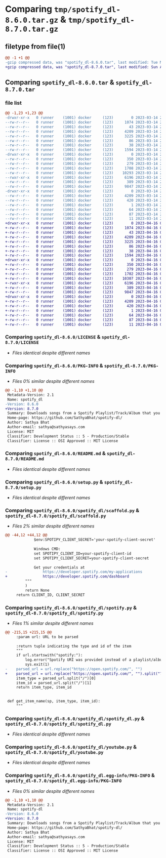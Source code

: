 # Comparing `tmp/spotify_dl-8.6.0.tar.gz` & `tmp/spotify_dl-8.7.0.tar.gz`

## filetype from file(1)

```diff
@@ -1 +1 @@
-gzip compressed data, was "spotify_dl-8.6.0.tar", last modified: Tue Mar 14 22:50:51 2023, max compression
+gzip compressed data, was "spotify_dl-8.7.0.tar", last modified: Sun Apr 16 08:58:03 2023, max compression
```

## Comparing `spotify_dl-8.6.0.tar` & `spotify_dl-8.7.0.tar`

### file list

```diff
@@ -1,23 +1,23 @@
-drwxr-xr-x   0 runner    (1001) docker     (123)        0 2023-03-14 22:50:51.135841 spotify_dl-8.6.0/
--rw-r--r--   0 runner    (1001) docker     (123)     1074 2023-03-14 22:50:42.000000 spotify_dl-8.6.0/LICENSE
--rw-r--r--   0 runner    (1001) docker     (123)       43 2023-03-14 22:50:42.000000 spotify_dl-8.6.0/MANIFEST.in
--rw-r--r--   0 runner    (1001) docker     (123)     4209 2023-03-14 22:50:51.135841 spotify_dl-8.6.0/PKG-INFO
--rw-r--r--   0 runner    (1001) docker     (123)     3225 2023-03-14 22:50:42.000000 spotify_dl-8.6.0/README.md
--rw-r--r--   0 runner    (1001) docker     (123)       86 2023-03-14 22:50:42.000000 spotify_dl-8.6.0/requirements.txt
--rw-r--r--   0 runner    (1001) docker     (123)       38 2023-03-14 22:50:51.135841 spotify_dl-8.6.0/setup.cfg
--rw-r--r--   0 runner    (1001) docker     (123)     1594 2023-03-14 22:50:42.000000 spotify_dl-8.6.0/setup.py
-drwxr-xr-x   0 runner    (1001) docker     (123)        0 2023-03-14 22:50:51.135841 spotify_dl-8.6.0/spotify_dl/
--rw-r--r--   0 runner    (1001) docker     (123)      350 2023-03-14 22:50:42.000000 spotify_dl-8.6.0/spotify_dl/__init__.py
--rw-r--r--   0 runner    (1001) docker     (123)      279 2023-03-14 22:50:42.000000 spotify_dl-8.6.0/spotify_dl/constants.py
--rw-r--r--   0 runner    (1001) docker     (123)     1708 2023-03-14 22:50:42.000000 spotify_dl-8.6.0/spotify_dl/scaffold.py
--rw-r--r--   0 runner    (1001) docker     (123)    10293 2023-03-14 22:50:42.000000 spotify_dl-8.6.0/spotify_dl/spotify.py
--rwxr-xr-x   0 runner    (1001) docker     (123)     6196 2023-03-14 22:50:42.000000 spotify_dl-8.6.0/spotify_dl/spotify_dl.py
--rw-r--r--   0 runner    (1001) docker     (123)      389 2023-03-14 22:50:42.000000 spotify_dl-8.6.0/spotify_dl/utils.py
--rw-r--r--   0 runner    (1001) docker     (123)     9847 2023-03-14 22:50:42.000000 spotify_dl-8.6.0/spotify_dl/youtube.py
-drwxr-xr-x   0 runner    (1001) docker     (123)        0 2023-03-14 22:50:51.135841 spotify_dl-8.6.0/spotify_dl.egg-info/
--rw-r--r--   0 runner    (1001) docker     (123)     4209 2023-03-14 22:50:51.000000 spotify_dl-8.6.0/spotify_dl.egg-info/PKG-INFO
--rw-r--r--   0 runner    (1001) docker     (123)      420 2023-03-14 22:50:51.000000 spotify_dl-8.6.0/spotify_dl.egg-info/SOURCES.txt
--rw-r--r--   0 runner    (1001) docker     (123)        1 2023-03-14 22:50:51.000000 spotify_dl-8.6.0/spotify_dl.egg-info/dependency_links.txt
--rw-r--r--   0 runner    (1001) docker     (123)       64 2023-03-14 22:50:51.000000 spotify_dl-8.6.0/spotify_dl.egg-info/entry_points.txt
--rw-r--r--   0 runner    (1001) docker     (123)       87 2023-03-14 22:50:51.000000 spotify_dl-8.6.0/spotify_dl.egg-info/requires.txt
--rw-r--r--   0 runner    (1001) docker     (123)       11 2023-03-14 22:50:51.000000 spotify_dl-8.6.0/spotify_dl.egg-info/top_level.txt
+drwxr-xr-x   0 runner    (1001) docker     (123)        0 2023-04-16 08:58:03.095536 spotify_dl-8.7.0/
+-rw-r--r--   0 runner    (1001) docker     (123)     1074 2023-04-16 08:57:48.000000 spotify_dl-8.7.0/LICENSE
+-rw-r--r--   0 runner    (1001) docker     (123)       43 2023-04-16 08:57:48.000000 spotify_dl-8.7.0/MANIFEST.in
+-rw-r--r--   0 runner    (1001) docker     (123)     4209 2023-04-16 08:58:03.095536 spotify_dl-8.7.0/PKG-INFO
+-rw-r--r--   0 runner    (1001) docker     (123)     3225 2023-04-16 08:57:48.000000 spotify_dl-8.7.0/README.md
+-rw-r--r--   0 runner    (1001) docker     (123)       86 2023-04-16 08:57:48.000000 spotify_dl-8.7.0/requirements.txt
+-rw-r--r--   0 runner    (1001) docker     (123)       38 2023-04-16 08:58:03.095536 spotify_dl-8.7.0/setup.cfg
+-rw-r--r--   0 runner    (1001) docker     (123)     1594 2023-04-16 08:57:48.000000 spotify_dl-8.7.0/setup.py
+drwxr-xr-x   0 runner    (1001) docker     (123)        0 2023-04-16 08:58:03.095536 spotify_dl-8.7.0/spotify_dl/
+-rw-r--r--   0 runner    (1001) docker     (123)      350 2023-04-16 08:57:48.000000 spotify_dl-8.7.0/spotify_dl/__init__.py
+-rw-r--r--   0 runner    (1001) docker     (123)      279 2023-04-16 08:57:48.000000 spotify_dl-8.7.0/spotify_dl/constants.py
+-rw-r--r--   0 runner    (1001) docker     (123)     1702 2023-04-16 08:57:48.000000 spotify_dl-8.7.0/spotify_dl/scaffold.py
+-rw-r--r--   0 runner    (1001) docker     (123)    10307 2023-04-16 08:57:48.000000 spotify_dl-8.7.0/spotify_dl/spotify.py
+-rwxr-xr-x   0 runner    (1001) docker     (123)     6196 2023-04-16 08:57:48.000000 spotify_dl-8.7.0/spotify_dl/spotify_dl.py
+-rw-r--r--   0 runner    (1001) docker     (123)      389 2023-04-16 08:57:48.000000 spotify_dl-8.7.0/spotify_dl/utils.py
+-rw-r--r--   0 runner    (1001) docker     (123)     9847 2023-04-16 08:57:48.000000 spotify_dl-8.7.0/spotify_dl/youtube.py
+drwxr-xr-x   0 runner    (1001) docker     (123)        0 2023-04-16 08:58:03.095536 spotify_dl-8.7.0/spotify_dl.egg-info/
+-rw-r--r--   0 runner    (1001) docker     (123)     4209 2023-04-16 08:58:03.000000 spotify_dl-8.7.0/spotify_dl.egg-info/PKG-INFO
+-rw-r--r--   0 runner    (1001) docker     (123)      420 2023-04-16 08:58:03.000000 spotify_dl-8.7.0/spotify_dl.egg-info/SOURCES.txt
+-rw-r--r--   0 runner    (1001) docker     (123)        1 2023-04-16 08:58:03.000000 spotify_dl-8.7.0/spotify_dl.egg-info/dependency_links.txt
+-rw-r--r--   0 runner    (1001) docker     (123)       64 2023-04-16 08:58:03.000000 spotify_dl-8.7.0/spotify_dl.egg-info/entry_points.txt
+-rw-r--r--   0 runner    (1001) docker     (123)       87 2023-04-16 08:58:03.000000 spotify_dl-8.7.0/spotify_dl.egg-info/requires.txt
+-rw-r--r--   0 runner    (1001) docker     (123)       11 2023-04-16 08:58:03.000000 spotify_dl-8.7.0/spotify_dl.egg-info/top_level.txt
```

### Comparing `spotify_dl-8.6.0/LICENSE` & `spotify_dl-8.7.0/LICENSE`

 * *Files identical despite different names*

### Comparing `spotify_dl-8.6.0/PKG-INFO` & `spotify_dl-8.7.0/PKG-INFO`

 * *Files 0% similar despite different names*

```diff
@@ -1,10 +1,10 @@
 Metadata-Version: 2.1
 Name: spotify_dl
-Version: 8.6.0
+Version: 8.7.0
 Summary: Downloads songs from a Spotify Playlist/Track/Album that you provide
 Home-page: https://github.com/SathyaBhat/spotify-dl/
 Author: Sathya Bhat
 Author-email: sathya@sathyasays.com
 License: MIT
 Classifier: Development Status :: 5 - Production/Stable
 Classifier: License :: OSI Approved :: MIT License
```

### Comparing `spotify_dl-8.6.0/README.md` & `spotify_dl-8.7.0/README.md`

 * *Files identical despite different names*

### Comparing `spotify_dl-8.6.0/setup.py` & `spotify_dl-8.7.0/setup.py`

 * *Files identical despite different names*

### Comparing `spotify_dl-8.6.0/spotify_dl/scaffold.py` & `spotify_dl-8.7.0/spotify_dl/scaffold.py`

 * *Files 2% similar despite different names*

```diff
@@ -44,12 +44,12 @@
             $env:SPOTIPY_CLIENT_SECRET='your-spotify-client-secret'
 
             Windows CMD:
             set SPOTIPY_CLIENT_ID=your-spotify-client-id
             set SPOTIPY_CLIENT_SECRET=your-spotify-client-secret
 
             Get your credentials at
-                https://developer.spotify.com/my-applications
+                https://developer.spotify.com/dashboard
         """
         )
         return None
     return CLIENT_ID, CLIENT_SECRET
```

### Comparing `spotify_dl-8.6.0/spotify_dl/spotify.py` & `spotify_dl-8.7.0/spotify_dl/spotify.py`

 * *Files 1% similar despite different names*

```diff
@@ -215,15 +215,15 @@
     :param url: URL to be parsed
 
     :return tuple indicating the type and id of the item
     """
     if url.startswith("spotify:"):
         log.error("Spotify URI was provided instead of a playlist/album/track URL.")
         sys.exit(1)
-    parsed_url = url.replace("https://open.spotify.com/", "")
+    parsed_url = url.replace("https://open.spotify.com/", "").split("?")[0]
     item_type = parsed_url.split("/")[0]
     item_id = parsed_url.split("/")[1]
     return item_type, item_id
 
 
 def get_item_name(sp, item_type, item_id):
     """
```

### Comparing `spotify_dl-8.6.0/spotify_dl/spotify_dl.py` & `spotify_dl-8.7.0/spotify_dl/spotify_dl.py`

 * *Files identical despite different names*

### Comparing `spotify_dl-8.6.0/spotify_dl/youtube.py` & `spotify_dl-8.7.0/spotify_dl/youtube.py`

 * *Files identical despite different names*

### Comparing `spotify_dl-8.6.0/spotify_dl.egg-info/PKG-INFO` & `spotify_dl-8.7.0/spotify_dl.egg-info/PKG-INFO`

 * *Files 0% similar despite different names*

```diff
@@ -1,10 +1,10 @@
 Metadata-Version: 2.1
 Name: spotify-dl
-Version: 8.6.0
+Version: 8.7.0
 Summary: Downloads songs from a Spotify Playlist/Track/Album that you provide
 Home-page: https://github.com/SathyaBhat/spotify-dl/
 Author: Sathya Bhat
 Author-email: sathya@sathyasays.com
 License: MIT
 Classifier: Development Status :: 5 - Production/Stable
 Classifier: License :: OSI Approved :: MIT License
```

